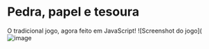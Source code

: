 # Pedra, papel e tesoura
O tradicional jogo, agora feito em JavaScript!
![Screenshot do jogo](![image](https://github.com/sarahscampos/pedra-papel-tesoura-js/assets/74733887/942d17fa-4ca5-48c1-bd53-6323ab6ad919)
